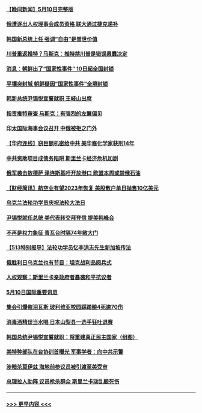#### [【晚间新闻】5月10日完整版](../pages/prog202/a103423404.md?t=05111201) 
#### [俄遭逐出人权理事会成员资格 联大通过捷克递补](../pages/prog202/a103423513.md?t=05111201) 
#### [韩国新总统上任 强调“自由”是普世价值](../pages/prog202/a103423430.md?t=05111201) 
#### [川普重返推特？马斯克：推特禁川普是错误愚蠢决定](../pages/prog202/a103423437.md?t=05111201) 
#### [消息：朝鲜出了“国家性事件” 10日起全国封锁](../pages/prog202/a103423367.md?t=05111201) 
#### [平壤突封城 朝鲜疑因“国家性事件”全境封锁](../pages/prog202/a103423318.md?t=05111201) 
#### [韩新总统尹锡悦宣誓就职 王岐山出席](../pages/prog202/a103423321.md?t=05111201) 
#### [指责推特审查 马斯克：有强烈的左翼偏见](../pages/prog202/a103423329.md?t=05111201) 
#### [印太国际海事会议召开 中俄被拒之门外](../pages/prog202/a103423231.md?t=05111201) 
#### [【华府连线】窃巨额机密给中共 美华裔化学家获刑14年](../pages/prog202/a103423134.md?t=05111201) 
#### [中共资助项目成债务陷阱 斯里兰卡经济危机加剧](../pages/prog202/a103423164.md?t=05111201) 
#### [俄军袭击敖德萨 泽连斯基吁开放港口 欧盟本周或禁俄石油](../pages/prog202/a103423133.md?t=05111201) 
#### [【财经简讯】航空业有望2023年恢复 美股散户单日抛售10亿美元](../pages/prog202/a103423139.md?t=05111201) 
#### [乌克兰法轮功学员庆祝法轮大法日](../pages/prog202/a103423131.md?t=05111201) 
#### [尹锡悦就任总统 美代表转交拜登信 提美韩峰会](../pages/prog202/a103423129.md?t=05111201) 
#### [不再是权力象征 青瓦台时隔74年敞大门](../pages/prog202/a103423151.md?t=05111201) 
#### [【513特别报导】法轮功学员忆李洪志先生新加坡传法](../pages/prog202/a103423032.md?t=05111201) 
#### [俄胜利日乌克兰也有节目：坦克战利品阅兵式](../pages/prog202/a103422858.md?t=05111201) 
#### [人权观察：斯里兰卡亲政府者暴袭和平抗议者](../pages/prog202/a103422839.md?t=05111201) 
#### [5月10日国际重要讯息](../pages/prog202/a103422728.md?t=05111201) 
#### [集会引爆催泪瓦斯 玻利维亚校园踩踏酿4死逾70伤](../pages/prog202/a103422721.md?t=05111201) 
#### [消毒酒精误当水喝 日本山梨县一选手狂吐退赛](../pages/prog202/a103422686.md?t=05111201) 
#### [韩国总统尹锡悦宣誓就职：将重建真正民主国家（组图）](../pages/prog202/a103422685.md?t=05111201) 
#### [美特种部队在台协训首曝光 军事学者：向中共示警](../pages/prog202/a103422590.md?t=05111201) 
#### [涉暗杀莫伊兹 海地前参议员被引渡至美受审](../pages/prog202/a103422638.md?t=05111201) 
#### [总理拉人助阵 议员枪杀群众 斯里兰卡动乱酿死伤](../pages/prog202/a103422607.md?t=05111201) 

----
#### [ >>> 更早内容 <<< ](../indexes/prog202-earlier.md)
